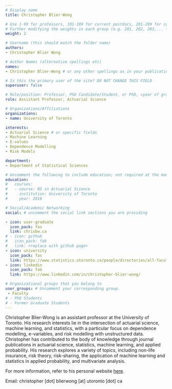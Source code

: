 ```yaml
---
# Display name
title: Christopher Blier-Wong

# Use 1-99 for professors, 101-199 for current postdocs, 201-299 for current phds, 301-399 for current masters, 401-499 for current undergrads, 801-809 for alum postdocs, 811-849 for alum phds, 851-899 for alum masters, and 901-999 for alum undergrads
# Further modifying the weights in each group (e.g. 201, 202, 203,... for current phds) allows customized ordering (e.g. new students first)
weight: 2

# Username (this should match the folder name)
authors:
- Christopher Blier Wong

# Author Names (alternative spellings etc)
names:
- Christopher Blier-Wong # or any other spellings as in your publication citations

# Is this the primary user of the site? DO NOT CHANGE THIS FIELD
superuser: false

# Role/position: Professor, PhD Candidate/Student, or PhD, <year of graduation>
role: Assistant Professor, Actuarial Science

# Organizations/Affiliations
organizations:
- name: University of Toronto

interests:
- Actuarial Science # or specific fields
- Machine Learning
- E-values
- Dependence Modelling
- Risk Models

department:
- Department of Statistical Sciences

# Uncomment the following to include education; not required at the moment.
education:
#   courses:
#   - course: BS in Actuarial Science
#     institution: University of Toronto
#     year: 2018

# Social/Academic Networking
social: # uncomment the social link sections you are providing

- icon: user-graduate
  icon_pack: fas
  link: chrisbw.ca
# - icon: github
#   icon_pack: fab
#   link: <replace with github page>
- icon: university
  icon_pack: fas
  link: https://www.statistics.utoronto.ca/people/directories/all-faculty/christopher-blier-wong
- icon: linkedin
  icon_pack: fab
  link: https://www.linkedin.com/in/christopher-blier-wong/

# Organizational groups that you belong to
user_groups: # Uncomment your corresponding group.
 - Faculty
# - PhD Students
# - Former Graduate Students
---
```


Christopher Blier-Wong is an assistant professor at the University of Toronto. His research interests lie in the intersection of actuarial science, machine learning, and statistics, with a particular focus on dependence modelling, e-variables, and risk modelling with unstructured data. Christopher has contributed to the body of knowledge through journal publications in actuarial science, statistics, machine learning, and applied probability. His research explores a variety of topics, including non-life insurance, risk theory, risk-sharing, the application of machine learning and statistics in applied probability, and multivariate analysis.

For more information, refer to his personal website [here](chrisbw.ca).

Email: christopher [dot] blierwong [at] utoronto [dot] ca